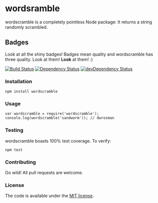 # wordsramble
wordscramble is a completely pointless Node package: It returns a string randomly scrambled.

## Badges
Look at all the shiny badges! Badges mean quality and wordscramble has three quality. Look at them! **Look** at them! :)

[![Build Status](https://travis-ci.org/bhalash/wordscramble.svg?branch=master)](https://travis-ci.org/bhalash/wordscramble)
[![Dependency Status](https://david-dm.org/bhalash/wordscramble.svg)](https://david-dm.org/bhalash/wordscramble)
[![devDependency Status](https://david-dm.org/bhalash/wordscramble/dev-status.svg)](https://david-dm.org/bhalash/wordscramble#info=devDependencies)

### Installation

    npm install wordscramble

### Usage

    var wordscramble = require('wordscramble');
    console.log(wordscramble('sandworm')); // dwrosman

### Testing
wordscramble boasts 100% test coverage. To verify:

    npm test

### Contributing
Go wild! All pull requests are welcome.

### License
The code is available under the [MIT license](/LICENSE).
